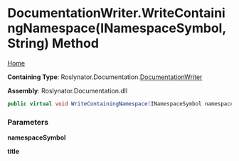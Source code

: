 <a name="_top"></a>

# DocumentationWriter\.WriteContainingNamespace\(INamespaceSymbol, String\) Method

[Home](../../../../README.md#_top)

**Containing Type**: Roslynator\.Documentation\.[DocumentationWriter](../README.md#_top)

**Assembly**: Roslynator\.Documentation\.dll

```csharp
public virtual void WriteContainingNamespace(INamespaceSymbol namespaceSymbol, string title)
```

### Parameters

**namespaceSymbol**

**title**